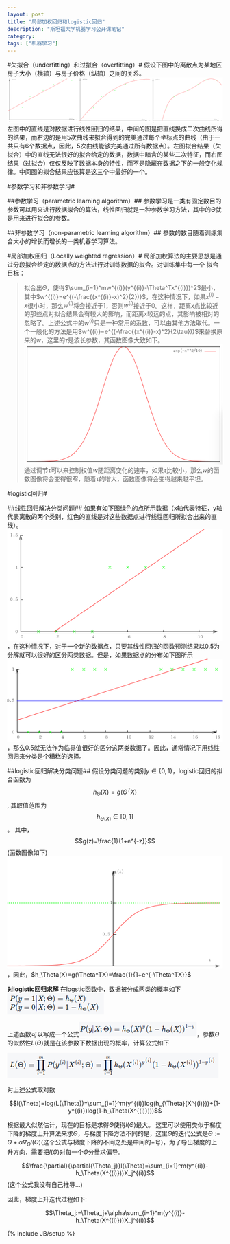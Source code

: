 ```yaml
---
layout: post
title: "局部加权回归和logistic回归"
description: "斯坦福大学机器学习公开课笔记"
category:
tags: ["机器学习"]
---
```


#欠拟合（underfitting）和过拟合（overfitting）#
假设下图中的离散点为某地区房子大小（横轴）与房子价格（纵轴）之间的关系。
![拟合][1]
左图中的直线是对数据进行线性回归的结果，中间的图是把直线换成二次曲线所得的结果，而右边的是用5次曲线来拟合得到的完美通过每个坐标点的曲线（由于一共只有6个数据点，因此，5次曲线能够完美通过所有数据点）。左图拟合结果（欠拟合）中的直线无法很好的拟合给定的数据，数据中暗含的某些二次特征，而右图结果（过拟合）仅仅反映了数据本身的特性，而不是隐藏在数据之下的一般变化规律。中间图的拟合结果应该算是这三个中最好的一个。

#参数学习和非参数学习#

##参数学习（parametric learning algorithm）##
参数学习是一类有固定数目的参数可以用来进行数据拟合的算法，线性回归就是一种参数学习方法，其中的$\Theta$就是用来进行拟合的参数。

##非参数学习（non-parametric learning algorithm）##
参数的数目随着训练集合大小的增长而增长的一类机器学习算法。

#局部加权回归（Locally weighted regression）#
局部加权算法的主要思想是通过分段拟合给定的数据点的方法进行对训练数据的拟合。对训练集中每一个
拟合目标：
> 拟合出$\Theta$，使得$\sum_{i=1}^mw^{(i)}(y^{(i)}-\Theta^Tx^{(i)})^2$最小，其中$w^{(i)}=e^{(-\frac{(x^{(i)}-x)^2}{2})}$，在这种情况下，如果$x^{(i)}-x$很小时，那么$w^{(i)}$将会接近于$1$，否则$w^{(i)}$接近于$0$。这样，距离$x$点比较近的那些点对拟合结果会有较大的影响，而距离$x$较远的点，其影响被相对的忽略了。上述公式中的$w^{(i)}$只是一种常用的系数，可以由其他方法取代。一个一般化的方法是用$w^{(i)}=e^{(-\frac{(x^{(i)}-x)^2}{2\tau})}$来替换原来的$w$，这里的$\tau$是波长参数，其函数图像大致如下。![w函数图像][2] 通过调节$\tau$可以来控制权值$w$随距离变化的速率，如果$\tau$比较小，那么$w$的函数图像将会变得很窄，随着$\tau$的增大，函数图像将会变得越来越平坦。

#logistic回归#

##线性回归解决分类问题##
如果有如下图绿色的点所示数据（x轴代表特征，y轴代表离散的两个类别，红色的直线是对这些数据点进行线性回归所拟合出来的直线）。![直线拟合][3]，在这种情况下，对于一个新的数据点，只要其线性回归的函数预测结果以0.5为分解就可以很好的区分两类数据。但是，如果数据点的分布如下图所示![错误的拟合][4]，那么0.5就无法作为临界值很好的区分这两类数据了。因此，通常情况下用线性回归来分类是个糟糕的选择。

##logistic回归解决分类问题##
假设分类问题的类别$y\in \{0,1\}$，logistic回归的拟合函数为$$h_\Theta(X)=g(\Theta^TX)$$,
其取值范围为$$h_{\Theta(X)} \in [0,1]$$。
其中，$$g(z)=\frac{1}{1+e^{-z}}$$(函数图像如下)![logstic回归函数图像][5]，因此，$h_\Theta(X)=g(\Theta^TX)=\frac{1}{1+e^{-\Theta^TX}}$

**对logistic回归求解**
在logstic函数中，数据被分成两类的概率如下![由于'|'符号会被转换成表格，找不到解决方法，迫不得已只能用截图，好难受][6]

上述函数可以写成一个公式![......][7]，参数$\Theta$的似然性$L(\Theta)$就是在该参数下数据出现的概率，计算公式如下

![......][8]

对上述公式取对数

$$l(\Theta)=log(L(\Theta))=\sum_{i=1}^m(y^{(i)}log(h_{\Theta}(X^{(i)}))+(1-y^{(i)})log(1-h_\Theta(X^{(i)})))$$

根据最大似然估计，现在的目标是求得$\Theta$使得$l(\Theta)$最大。
这里可以使用类似于梯度下降的梯度上升算法来求$\Theta$，与梯度下降方法不同的是，这里$\Theta$的迭代公式是$\Theta:=\Theta+\alpha\nabla_\Theta{l(\Theta)}$(这个公式与梯度下降的不同之处是中间的+号)，为了导出梯度的上升方向，需要把$l(\Theta)$对每一个$\Theta$分量求偏导。

$$\frac{\partial}{\partial{\Theta_j}}l(\Theta)=\sum_{i=1}^m(y^{(i)}-h_\Theta(X^{(i)}))X_j^{(i)}$$(这个公式我没有自己推导...)

因此，梯度上升迭代过程如下:

$$\Theta_j:=\Theta_j+\alpha\sum_{i=1}^m(y^{(i)}-h_\Theta(X^{(i)}))X_j^{(i)}$$


  [1]: /resource/2014-06-05-machinelearning/curvefit.png
  [2]: /resource/2014-06-05-machinelearning/exp.png
  [3]: /resource/2014-06-05-machinelearning/linefit.png
  [4]: /resource/2014-06-05-machinelearning/wrongfit.png
  [5]: /resource/2014-06-05-machinelearning/logsticfunction.png
  [6]: /resource/2014-06-05-machinelearning/math1.png
  [7]: /resource/2014-06-05-machinelearning/math2.png
  [8]: /resource/2014-06-05-machinelearning/math3.png

{% include JB/setup %}
